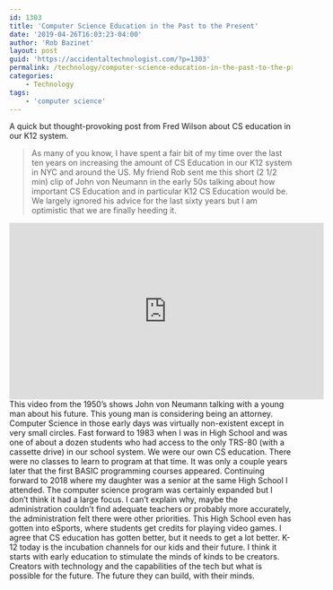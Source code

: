 ```yaml
---
id: 1303
title: 'Computer Science Education in the Past to the Present'
date: '2019-04-26T16:03:23-04:00'
author: 'Rob Bazinet'
layout: post
guid: 'https://accidentaltechnologist.com/?p=1303'
permalink: /technology/computer-science-education-in-the-past-to-the-present/
categories:
    - Technology
tags:
    - 'computer science'
---
```


A quick but thought-provoking post from Fred Wilson about CS education in our K12 system.

> As many of you know, I have spent a fair bit of my time over the last ten years on increasing the amount of CS Education in our K12 system in NYC and around the US. My friend Rob sent me this short (2 1/2 min) clip of John von Neumann in the early 50s talking about how important CS Education and in particular K12 CS Education would be. We largely ignored his advice for the last sixty years but I am optimistic that we are finally heeding it.

 <iframe allowfullscreen="allowfullscreen" frameborder="0" height="315" src="https://www.youtube.com/embed/oqQUuZ3RAOg" width="560"></iframe> This video from the 1950’s shows John von Neumann talking with a young man about his future. This young man is considering being an attorney. Computer Science in those early days was virtually non-existent except in very small circles. Fast forward to 1983 when I was in High School and was one of about a dozen students who had access to the only TRS-80 (with a cassette drive) in our school system. We were our own CS education. There were no classes to learn to program at that time. It was only a couple years later that the first BASIC programming courses appeared. Continuing forward to 2018 where my daughter was a senior at the same High School I attended. The computer science program was certainly expanded but I don’t think it had a large focus. I can’t explain why, maybe the administration couldn’t find adequate teachers or probably more accurately, the administration felt there were other priorities. This High School even has gotten into eSports, where students get credits for playing video games. I agree that CS education has gotten better, but it needs to get a lot better. K-12 today is the incubation channels for our kids and their future. I think it starts with early education to stimulate the minds of kinds to be creators. Creators with technology and the capabilities of the tech but what is possible for the future. The future they can build, with their minds.